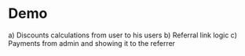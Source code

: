 # Demo

a) Discounts calculations from user to his users
b) Referral link logic
c) Payments from admin and showing it to the referrer

